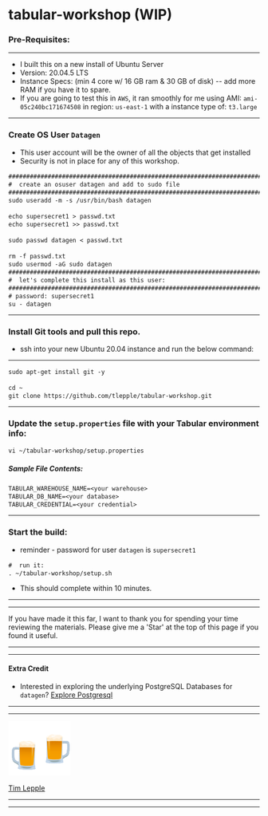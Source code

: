 # tabular-workshop (WIP)

###  Pre-Requisites:

---

 * I built this on a new install of Ubuntu Server
 * Version: 20.04.5 LTS 
 * Instance Specs: (min 4 core w/ 16 GB ram & 30 GB of disk) -- add more RAM if you have it to spare.
 * If you are going to test this in `AWS`, it ran smoothly for me using AMI: `ami-05c240bc171674508` in region: `us-east-1` with a instance type of: `t3.large`

---
### Create OS User `Datagen` 

*  This user account will be the owner of all the objects that get installed
*  Security is not in place for any of this workshop.

```
##########################################################################################
#  create an osuser datagen and add to sudo file
##########################################################################################
sudo useradd -m -s /usr/bin/bash datagen

echo supersecret1 > passwd.txt
echo supersecret1 >> passwd.txt

sudo passwd datagen < passwd.txt

rm -f passwd.txt
sudo usermod -aG sudo datagen
##########################################################################################
#  let's complete this install as this user:
##########################################################################################
# password: supersecret1
su - datagen 
```
---

###  Install Git tools and pull this repo.
*  ssh into your new Ubuntu 20.04 instance and run the below command:
 
---
```
sudo apt-get install git -y

cd ~
git clone https://github.com/tlepple/tabular-workshop.git
```

---

###  Update the `setup.properties` file with your Tabular environment info:

```
vi ~/tabular-workshop/setup.properties
```

##### Sample File Contents:

```
TABULAR_WAREHOUSE_NAME=<your warehouse>
TABULAR_DB_NAME=<your database>
TABULAR_CREDENTIAL=<your credential>
```

---

### Start the build:
*  reminder - password for user `datagen` is `supersecret1`

```
#  run it:
. ~/tabular-workshop/setup.sh
```
  *  This should complete within 10 minutes.
---

---

If you have made it this far, I want to thank you for spending your time reviewing the materials. Please give me a 'Star' at the top of this page if you found it useful.

---
---

####  Extra Credit

* Interested in exploring the underlying PostgreSQL Databases for `datagen`?
[Explore Postgresql](./explore_postgresql.md)

---
---

  ![](./images/drunk-cheers.gif)

[Tim Lepple](www.linkedin.com/in/tim-lepple-9141452)

---
---
